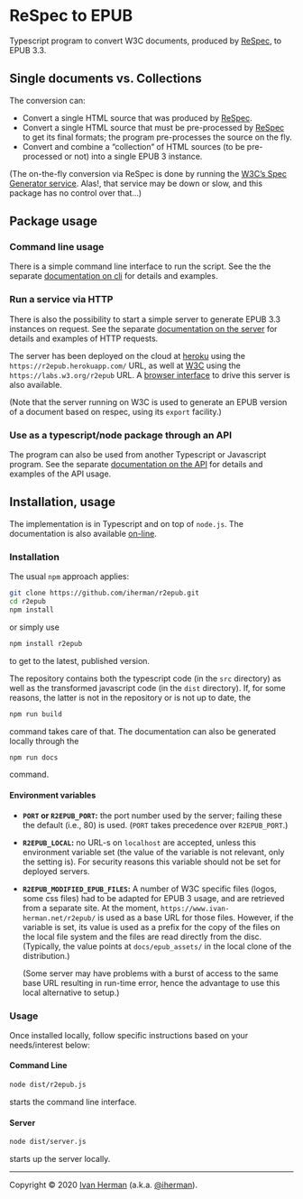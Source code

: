 # ReSpec to EPUB

Typescript program to convert W3C documents, produced by [ReSpec](https://respec.org/docs/), to EPUB 3.3.

## Single documents vs. Collections

The conversion can:

* Convert a single HTML source that was produced by [ReSpec](https://respec.org/docs/).
* Convert a single HTML source that must be pre-processed by [ReSpec](https://respec.org/docs/) to get its final formats; the program pre-processes the source on the fly.
* Convert and combine a “collection“ of HTML sources (to be pre-processed or not) into a single EPUB 3 instance.

(The on-the-fly conversion via ReSpec is done by running the <a href="https://github.com/w3c/spec-generator">W3C’s Spec Generator service</a>. Alas!, that service may be down or slow, and this package has no control over that…)

## Package usage

### Command line usage

There is a simple command line interface to run the script. See the the separate [documentation on cli](https://iherman.github.io/r2epub/typedoc/modules/_r2epub_.html) for details and examples.

### Run a service via HTTP

There is also the possibility to start a simple server to generate EPUB 3.3 instances on request. See the separate [documentation on the server](https://iherman.github.io/r2epub/typedoc/modules/_server_.html) for details and examples of HTTP requests.

The server has been deployed on the cloud at [heroku](https://r2epub.herokuapp.com/) using the `https://r2epub.herokuapp.com/` URL, as well at [W3C](https://labs.w3.org/r2epub) using the `https://labs.w3.org/r2epub` URL. A [browser interface](https://iherman.github.io/r2epub/convert.html) to drive this server is also available.

(Note that the server running on W3C is used to generate an EPUB version of a document based on respec, using its `export` facility.)

### Use as a typescript/node package through an API

The program can also be used from another Typescript or Javascript program.
See the separate [documentation on the API](https://iherman.github.io/r2epub/typedoc/modules/modules/_index_.html) for details and examples of the API usage.

## Installation, usage

The implementation is in Typescript and on top of `node.js`.  The documentation is also available [on-line](https://iherman.github.io/r2epub/typedoc/).

### Installation

The usual `npm` approach applies:

``` sh
git clone https://github.com/iherman/r2epub.git
cd r2epub
npm install
```

or simply use

``` sh
npm install r2epub
```

to get to the latest, published version.

The repository contains both the typescript code (in the `src` directory) as well as the transformed javascript code (in the `dist` directory). If, for some reasons, the latter is not in the repository or is not up to date, the

``` sh
npm run build
```

command takes care of that. The documentation can also be generated locally through the

``` sh
npm run docs
```

command.

#### Environment variables

* **`PORT` or `R2EPUB_PORT`:** the port number used by the server; failing these the default (i.e., 80) is used. (`PORT` takes precedence over `R2EPUB_PORT`.)
* **`R2EPUB_LOCAL`:** no URL-s on `localhost` are accepted, unless this environment variable set (the value of the variable is not relevant, only the setting is). For security reasons this variable should not be set for deployed servers.
* **`R2EPUB_MODIFIED_EPUB_FILES`:** A number of W3C specific files (logos, some css files) had to be adapted for EPUB 3 usage, and are retrieved from a separate site. At the moment, `https://www.ivan-herman.net/r2epub/` is used as a base URL for those files. However, if the variable is set, its value is used as a prefix for the copy of the files on the local file system and the files are read directly from the disc. (Typically, the value points at `docs/epub_assets/` in the local clone of the distribution.)

    (Some server may have problems with a burst of access to the same base URL resulting in run-time error, hence the advantage to use this local alternative to setup.)


### Usage

Once installed locally, follow specific instructions based on your needs/interest below:

#### Command Line

``` sh
node dist/r2epub.js
```

starts the command line interface.

#### Server

``` sh
node dist/server.js
```

starts up the server locally.

---

Copyright © 2020 [Ivan Herman](https://www.ivan-herman.net) (a.k.a. [@iherman](https://github.com/iherman)).
